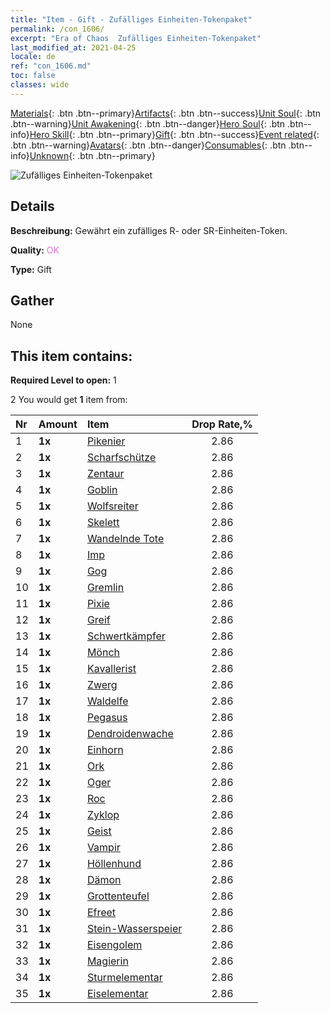 ```yaml
---
title: "Item - Gift - Zufälliges Einheiten-Tokenpaket"
permalink: /con_1606/
excerpt: "Era of Chaos  Zufälliges Einheiten-Tokenpaket"
last_modified_at: 2021-04-25
locale: de
ref: "con_1606.md"
toc: false
classes: wide
---
```

 [Materials](/ItemsDE/){: .btn .btn--primary}[Artifacts](/ItemsDE/Artifacts/){: .btn .btn--success}[Unit Soul](/ItemsDE/UnitSoul/){: .btn .btn--warning}[Unit Awakening](/ItemsDE/UnitAwakening/){: .btn .btn--danger}[Hero Soul](/ItemsDE/HeroSoul/){: .btn .btn--info}[Hero Skill](/ItemsDE/HeroSkill/){: .btn .btn--primary}[Gift](/ItemsDE/Gift/){: .btn .btn--success}[Event related](/ItemsDE/Events/){: .btn .btn--warning}[Avatars](/ItemsDE/Avatars/){: .btn .btn--danger}[Consumables](/ItemsDE/Consumables/){: .btn .btn--info}[Unknown](/ItemsDE/Unknown/){: .btn .btn--primary}

 ![Zufälliges Einheiten-Tokenpaket](/images/t/i_907222.png)

## Details
 **Beschreibung:** Gewährt ein zufälliges R- oder SR-Einheiten-Token.

 **Quality:** <span style="color: #DA70D6">OK</span>

 **Type:** Gift

## Gather

  None

## This item contains:

 **Required Level to open:** 1

 2 You would get **1** item  from:

  | Nr | Amount |     Item    | Drop Rate,% |
  |:---|:-------|:------------|:---------:|
  | 1 |  **1x** | [Pikenier](/ItemsDE/unt_190/) | 2.86 | 
  | 2 |  **1x** | [Scharfschütze](/ItemsDE/unt_191/) | 2.86 | 
  | 3 |  **1x** | [Zentaur](/ItemsDE/unt_199/) | 2.86 | 
  | 4 |  **1x** | [Goblin](/ItemsDE/unt_217/) | 2.86 | 
  | 5 |  **1x** | [Wolfsreiter](/ItemsDE/unt_218/) | 2.86 | 
  | 6 |  **1x** | [Skelett](/ItemsDE/unt_208/) | 2.86 | 
  | 7 |  **1x** | [Wandelnde Tote](/ItemsDE/unt_209/) | 2.86 | 
  | 8 |  **1x** | [Imp](/ItemsDE/unt_226/) | 2.86 | 
  | 9 |  **1x** | [Gog](/ItemsDE/unt_227/) | 2.86 | 
  | 10 |  **1x** | [Gremlin](/ItemsDE/unt_235/) | 2.86 | 
  | 11 |  **1x** | [Pixie](/ItemsDE/unt_262/) | 2.86 | 
  | 12 |  **1x** | [Greif](/ItemsDE/unt_192/) | 2.86 | 
  | 13 |  **1x** | [Schwertkämpfer](/ItemsDE/unt_193/) | 2.86 | 
  | 14 |  **1x** | [Mönch](/ItemsDE/unt_194/) | 2.86 | 
  | 15 |  **1x** | [Kavallerist](/ItemsDE/unt_195/) | 2.86 | 
  | 16 |  **1x** | [Zwerg](/ItemsDE/unt_200/) | 2.86 | 
  | 17 |  **1x** | [Waldelfe](/ItemsDE/unt_201/) | 2.86 | 
  | 18 |  **1x** | [Pegasus](/ItemsDE/unt_202/) | 2.86 | 
  | 19 |  **1x** | [Dendroidenwache](/ItemsDE/unt_203/) | 2.86 | 
  | 20 |  **1x** | [Einhorn](/ItemsDE/unt_204/) | 2.86 | 
  | 21 |  **1x** | [Ork](/ItemsDE/unt_219/) | 2.86 | 
  | 22 |  **1x** | [Oger](/ItemsDE/unt_220/) | 2.86 | 
  | 23 |  **1x** | [Roc](/ItemsDE/unt_221/) | 2.86 | 
  | 24 |  **1x** | [Zyklop](/ItemsDE/unt_222/) | 2.86 | 
  | 25 |  **1x** | [Geist](/ItemsDE/unt_210/) | 2.86 | 
  | 26 |  **1x** | [Vampir](/ItemsDE/unt_211/) | 2.86 | 
  | 27 |  **1x** | [Höllenhund](/ItemsDE/unt_228/) | 2.86 | 
  | 28 |  **1x** | [Dämon](/ItemsDE/unt_229/) | 2.86 | 
  | 29 |  **1x** | [Grottenteufel](/ItemsDE/unt_230/) | 2.86 | 
  | 30 |  **1x** | [Efreet](/ItemsDE/unt_231/) | 2.86 | 
  | 31 |  **1x** | [Stein-Wasserspeier](/ItemsDE/unt_236/) | 2.86 | 
  | 32 |  **1x** | [Eisengolem](/ItemsDE/unt_237/) | 2.86 | 
  | 33 |  **1x** | [Magierin](/ItemsDE/unt_238/) | 2.86 | 
  | 34 |  **1x** | [Sturmelementar](/ItemsDE/unt_263/) | 2.86 | 
  | 35 |  **1x** | [Eiselementar](/ItemsDE/unt_264/) | 2.86 | 
